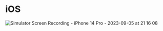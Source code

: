 # iOS

![Simulator Screen Recording - iPhone 14 Pro - 2023-09-05 at 21 16 08](https://github.com/PostDo/Xylophone/assets/143489897/f075659f-effd-4bc4-a429-7b839eb22c77)
